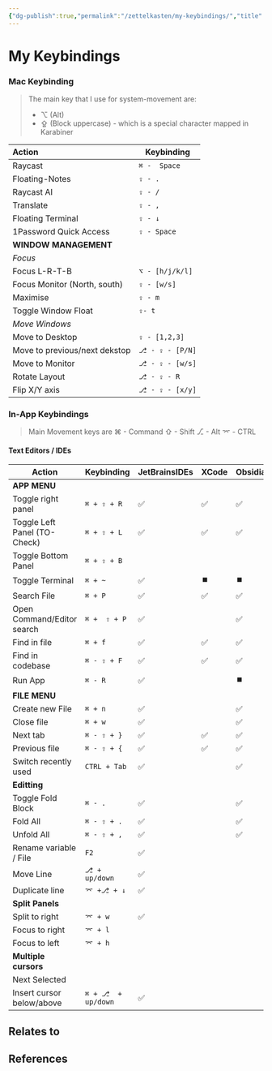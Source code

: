 ```yaml
---
{"dg-publish":true,"permalink":"/zettelkasten/my-keybindings/","title":"My Keybindings","tags":["status/todo"],"created":"2023-11-21T12:11:18.926+00:00"}
---
```



# My Keybindings


### Mac Keybinding
> The main key that I use for system-movement are:
>- ⌥  (Alt) 
>- ⇪ (Block uppercase) - which is a special character mapped in Karabiner


| Action                        | Keybinding            |
|:----------------------------- | --------------------- |
| Raycast                       | `⌘ -  Space`          |
| Floating-Notes                | `⇪ - .`               |
| Raycast AI                    | `⇪ - /`               |
| Translate                     | `⇪ - ,`               |
| Floating Terminal             | `⇪ - ↓`               |
| 1Password Quick Access        | `⇪ - Space`           |
| **WINDOW MANAGEMENT**         |                       |
| *Focus*                       |                        |
| Focus L-R-T-B                 | `⌥ - [h/j/k/l]`     |
| Focus Monitor (North, south)  | `⇪ - [w/s]`           |
| Maximise                      | `⇪ - m`               |
| Toggle Window Float           | `⇪- t`                |
| *Move Windows*                |                       |
| Move to Desktop               | `⇪ - [1,2,3]`         |
| Move to previous/next dekstop | `⎇ - ⇪ - [P/N]` |
| Move to Monitor               | `⎇ - ⇪ - [w/s]`       |
| Rotate Layout                 | `⎇ - ⇪ - R`           |
| Flip X/Y axis                 | `⎇ - ⇪ - [x/y]`       |

### In-App Keybindings
> Main Movement keys are 
> ⌘ - Command 
> ⇧ - Shift
> ⎇ - Alt
> ⌤ - CTRL

#### Text Editors / IDEs

| Action                        | Keybinding         | JetBrainsIDEs | XCode | Obsidian | VSCode | Nvim |
| ----------------------------- | ------------------ | ------------- | ----- | -------- | ------ | ---- |
| **APP MENU**                  |                    |               |       |          |        |      |
| Toggle right panel            | `⌘ + ⇧ + R`        | ✅            | ✅    | ✅       |        |      |
| Toggle Left Panel  (TO-Check) | `⌘ + ⇧ + L`        | ✅            | ✅    | ✅       |        |      |
| Toggle  Bottom Panel          | `⌘ + ⇧ + B`        |               |       |          |        |      |
| Toggle  Terminal              | `⌘ + ~`            | ✅            | ⏹️    | ⏹️       |        |      |
| Search File                   | `⌘ + P`            | ✅            | ✅    | ✅       |        |      |
| Open  Command/Editor search   | `⌘ +  ⇧ + P`       | ✅            |       | ✅       |        |      |
| Find in file                  | `⌘ + f`            | ✅            | ✅    | ✅       |        |      |
| Find in codebase              | `⌘ - ⇧ + F `       | ✅            | ✅    | ✅       |        |      |
| Run App                       | `⌘ - R `           | ✅            |       | ⏹️       |        |      |
| **FILE MENU**                 |                    |               |       |          |        |      |
| Create new File               | `⌘ + n`            | ✅            |       | ✅       |        |      |
| Close file                    | `⌘ + w`            | ✅            |       | ✅       |        |      |
| Next tab                      | `⌘ - ⇧ + }`        | ✅            | ✅    | ✅       |        |      |
| Previous file                 | `⌘ - ⇧ + {`        | ✅            | ✅    | ✅       |        |      |
| Switch recently used          | `CTRL + Tab `      | ✅            |       | ✅       |        |      |
| **Editting**                  |                    |               |       |          |        |      |
| Toggle Fold Block             | `⌘ - .`            | ✅            |       | ✅       |        |      |
| Fold All                      | `⌘ - ⇧ + .`        | ✅            |       | ✅       |        |      |
| Unfold All                    | `⌘ - ⇧ + ,`        | ✅            |       | ✅       |        |      |
| Rename variable / File        | `F2`               | ✅            |       |          |        |      |
| Move Line                     | `⎇ + up/down`      | ✅            |       |          |        |      |
| Duplicate line                | `⌤ +⎇ + ↓`         | ✅            |       |          |        |      |
| **Split Panels**              |                    |               |       |          |        |      |
| Split to right                | `⌤ + w`            | ✅            |       |          |        |      |
| Focus to right                | `⌤ + l`            |               |       |          |        |      |
| Focus to left                 | `⌤ + h`            |               |       |          |        |      |
| **Multiple cursors**          |                    |               |       |          |        |      |
| Next Selected                 |                    |               |       |          |        |      |
| Insert cursor below/above     | `⌘ + ⎇  + up/down` | ✅              |       |          |        |      |


## Relates to
## References
